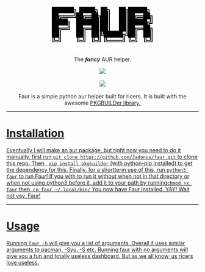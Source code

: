 
<p align="center">
  <img src="ascii-.png" />
</p>
<p align="center">
The <em><strong>fancy</strong></em> AUR helper.
</p>
<p align="center">
  <img src="https://img.shields.io/badge/Python-FFD43B?style=for-the-badge&logo=python&logoColor=blue" />
</p>
<p align="center">
  <img src="https://img.shields.io/badge/Arch_Linux-1793D1?style=for-the-badge&logo=arch-linux&logoColor=white" />

</p>

<p align="center">
Faur is a simple python aur helper built for ricers. It is built with the awesome <a href="https://github.com/Kwpolska/pkgbuilder">PKGBUILDer library.
</p>

---

# Installation
Eventually I will make an aur package, but right now you need to do it manually.
first run ```git clone https://github.com/Jadonus/faur.git``` to clone this repo.
Then ``` pip install pkgbuilder``` (with python-pip installed) to get the dependency for this.
Finally, for a shortterm use of this, run ```python3 faur``` to run Faur!
If you with to run it without when not in that directory or when not using python3 before it, add it to your path by running```chmod +x faur``` then, ```cp faur ~/.local/bin/```
You now have Faur installed. YAY! Wait not yay. Faur!

---

# Usage

Running ```faur -h``` will give you a list of arguments. Overall it uses similar arguments to pacman, -Syu, -S etc. 
Running faur with no arguments will give you a fun and totally useless dashboard. But as we all know, us ricers love useless.





  
  
